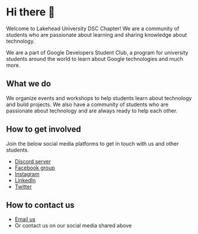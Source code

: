# Hi there 👋

Welcome to Lakehead University DSC Chapter! We are a community of students who are passionate about learning and sharing knowledge about technology.

We are a part of Google Developers Student Club, a program for university students around the world to learn about Google technologies and much more.

## What we do

We organize events and workshops to help students learn about technology and build projects. We also have a community of students who are passionate about technology and are always ready to help each other.

## How to get involved

Join the below social media platforms to get in touch with us and other students.

- [Discord server](https://discord.gg/NzdqCtzJ5j)
- [Facebook group](https://www.facebook.com/gdsc.lakeheadu)
- [Instagram](https://instagram.com/gdsc_lu)
- [LinkedIn](https://www.linkedin.com/company/google-developer-student-club-lakehead-university)
- [Twitter](https://twitter.com/Gdsc_Lakeheadu)

## How to contact us

- [Email us](mailto:gdsc.lakeheadu@gmail.com?subject=Hello%20Lakehead%20DSC)
- Or contact us on our social media shared above
